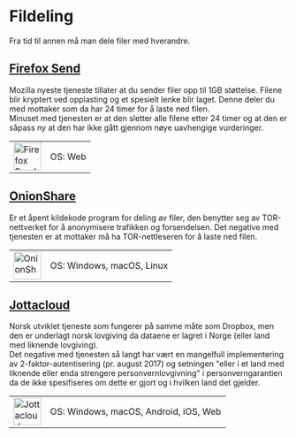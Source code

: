 # Fildeling  

Fra tid til annen må man dele filer med hverandre.


## [Firefox Send](https://send.firefox.com/)  
Mozilla nyeste tjeneste tillater at du sender filer opp til 1GB støttelse. Filene blir kryptert ved opplasting og et spesielt lenke blir laget. Denne deler du med mottaker som da har 24 timer for å laste ned filen.  
Minuset med tjenesten er at den sletter alle filene etter 24 timer og at den er såpass ny at den har ikke gått gjennom nøye uavhengige vurderinger.


<table>
 <tr>
   <td>
   <a href="https://send.firefox.com/" >
<img src="img/fildeling/send.png" alt="Firefox Send" height="50" width="50" />
</a>
  </td>
   <td>
   OS: Web    
   </td>
 </tr>
</table>


## [OnionShare](https://onionshare.org/)  
Er et åpent kildekode program for deling av filer, den benytter seg av TOR-nettverket for å anonymisere trafikken og forsendelsen. Det negative med tjenesten er at mottaker må ha TOR-nettleseren for å laste ned filen.

<table>
 <tr>
   <td>
   <a href="https://onionshare.org/" >
<img src="img/fildeling/onionshare.png" alt="OnionShare" height="50" width="50" />
</a>
  </td>
   <td>
   OS: Windows, macOS, Linux      
   </td>
 </tr>
</table>


## [Jottacloud](https://www.jottacloud.com/nb/index.html)  
Norsk utviklet tjeneste som fungerer på samme måte som Dropbox, men den er underlagt norsk lovgiving da dataene er lagret i Norge (eller land med liknende lovgiving).  
Det negative med tjenesten så langt har vært en mangelfull implementering av 2-faktor-autentisering (pr. august 2017) og setningen "eller i et land med liknende eller enda strengere personvernlovgivning" i personverngarantien da de ikke spesifiseres om dette er gjort og i hvilken land det gjelder.  

<table>
 <tr>
   <td>
   <a href="https://www.jottacloud.com/nb/index.html" >
<img src="img/fildeling/jottacloud.png" alt="Jottacloud" height="50" width="50" />
</a>
  </td>
   <td>
   OS: Windows, macOS, Android, iOS, Web      
   </td>
 </tr>
</table>
